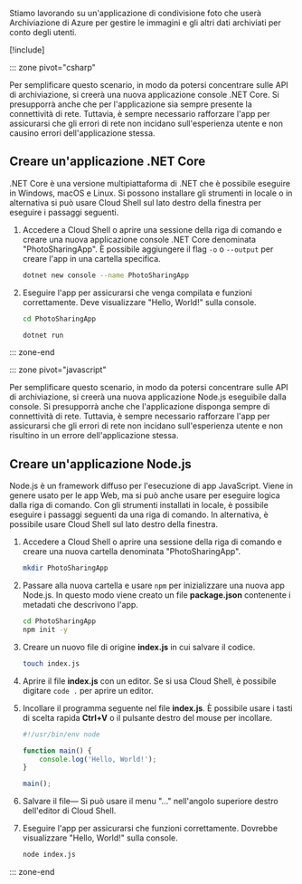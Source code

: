 Stiamo lavorando su un'applicazione di condivisione foto che userà Archiviazione di Azure per gestire le immagini e gli altri dati archiviati per conto degli utenti.

[!include[](../../../includes/azure-sandbox-activate.md)]

::: zone pivot="csharp"

Per semplificare questo scenario, in modo da potersi concentrare sulle API di archiviazione, si creerà una nuova applicazione console .NET Core. Si presupporrà anche che per l'applicazione sia sempre presente la connettività di rete. Tuttavia, è sempre necessario rafforzare l'app per assicurarsi che gli errori di rete non incidano sull'esperienza utente e non causino errori dell'applicazione stessa.

## <a name="create-a-net-core-application"></a>Creare un'applicazione .NET Core

.NET Core è una versione multipiattaforma di .NET che è possibile eseguire in Windows, macOS e Linux. Si possono installare gli strumenti in locale o in alternativa si può usare Cloud Shell sul lato destro della finestra per eseguire i passaggi seguenti.

1. Accedere a Cloud Shell o aprire una sessione della riga di comando e creare una nuova applicazione console .NET Core denominata "PhotoSharingApp". È possibile aggiungere il flag `-o` o `--output` per creare l'app in una cartella specifica.

    ```bash
    dotnet new console --name PhotoSharingApp
    ```

1. Eseguire l'app per assicurarsi che venga compilata e funzioni correttamente. Deve visualizzare "Hello, World!" sulla console.

    ```bash
    cd PhotoSharingApp
    
    dotnet run
    ```
::: zone-end

::: zone pivot="javascript"

Per semplificare questo scenario, in modo da potersi concentrare sulle API di archiviazione, si creerà una nuova applicazione Node.js eseguibile dalla console. Si presupporrà anche che l'applicazione disponga sempre di connettività di rete. Tuttavia, è sempre necessario rafforzare l'app per assicurarsi che gli errori di rete non incidano sull'esperienza utente e non risultino in un errore dell'applicazione stessa.

## <a name="create-a-nodejs-application"></a>Creare un'applicazione Node.js

Node.js è un framework diffuso per l'esecuzione di app JavaScript. Viene in genere usato per le app Web, ma si può anche usare per eseguire logica dalla riga di comando. Con gli strumenti installati in locale, è possibile eseguire i passaggi seguenti da una riga di comando. In alternativa, è possibile usare Cloud Shell sul lato destro della finestra.

1. Accedere a Cloud Shell o aprire una sessione della riga di comando e creare una nuova cartella denominata "PhotoSharingApp".

    ```bash
    mkdir PhotoSharingApp
    ```

1. Passare alla nuova cartella e usare `npm` per inizializzare una nuova app Node.js. In questo modo viene creato un file **package.json** contenente i metadati che descrivono l'app.

    ```bash
    cd PhotoSharingApp
    npm init -y
    ```

1. Creare un nuovo file di origine **index.js** in cui salvare il codice.

    ```bash
    touch index.js
    ```

1. Aprire il file **index.js** con un editor. Se si usa Cloud Shell, è possibile digitare `code .` per aprire un editor.

1. Incollare il programma seguente nel file **index.js**. È possibile usare i tasti di scelta rapida **Ctrl+V** o il pulsante destro del mouse per incollare.

    ```javascript
    #!/usr/bin/env node
    
    function main() {
        console.log('Hello, World!');
    }
    
    main();
    ```
1. Salvare il file&mdash; Si può usare il menu "..." nell'angolo superiore destro dell'editor di Cloud Shell.

1. Eseguire l'app per assicurarsi che funzioni correttamente. Dovrebbe visualizzare "Hello, World!" sulla console.

    ```bash
    node index.js
    ```

::: zone-end